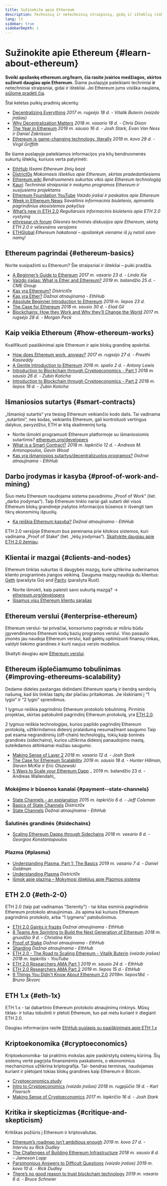 ```yaml
---
title: Sužinokite apie Ethereum
description: Techninių ir netechninių straipsnių, gidų ir išteklių rinkinys, skirtas išmokti apie Ethereum.
lang: lt
sidebar: true
sidebarDepth: 1
---
```


# Sužinokite apie Ethereum {#learn-about-ethereum}

**Sveiki apsilankę ethereum.org/learn, čia rasite įvairios medžiagos, skirtos sužinoti daugiau apie Ethereum.** Šiame puslapyje pateikiami techniniai **ir** netechniniai straipsniai, gidai ir ištekliai. Jei Ethereum jums visiška naujiena, [siūlome pradėti čia](/beginners/).

Štai keletas puikių pradinių akcentų:

- [Decentralizing Everything](https://www.youtube.com/watch?v=WSN5BaCzsbo&feature=youtu.be) _2017 m. rugsėjo 18 d. - Vitalik Buterin (vaizdo įrašas)_
- [Why Decentralization Matters](https://medium.com/s/story/why-decentralization-matters-5e3f79f7638e) _2018 m. vasario 18 d. - Chris Dixon_
- [The Year in Ethereum](https://medium.com/@jjmstark/the-year-in-ethereum-87a17d6f8276) _2019 m. sausio 16 d. - Josh Stark, Evan Van Ness ir Daniel Zakrisson_
- [Ethereum is game-changing technology, literally](https://medium.com/@virgilgr/ethereum-is-game-changing-technology-literally-d67e01a01cf8) _2019 m. kovo 29 d. - Virgil Griffith_

Be šiame puslapyje pateikiamos informacijos yra kitų bendruomenės sukurtų išteklių, kuriuos verta patyrinėti:

- [EthHub](https://docs.ethhub.io) _Išsami Ethereum žinių bazė_
- [District0x](https://education.district0x.io/general-topics/understanding-ethereum/) _Mokomasis išteklius apie Ethereum, skirtas pradedantiesiems_
- [Ethereum.wiki](https://eth.wiki) _Bendruomenės sukurtas vikis apie Ethereum technologiją_
- [Kauri](https://kauri.io) _Techniniai straipsniai ir mokymo programos Ethereum ir susijusiems projektams_
- [Ethereum Foundation YouTube](https://www.youtube.com/channel/UCNOfzGXD_C9YMYmnefmPH0g) _Vaizdo įrašai ir paskaitos apie Ethereum_
- [Week in Ethereum News](https://weekinethereumnews.com/) _Savaitinis informacinis biuletenis, apimantis pagrindinius ekosistemos pokyčius_
- [What’s new in ETH 2.0](https://eth2.news) _Reguliarusis informacinis biuletenis apie ETH 2.0 vystymą_
- [ethresear.ch forum](https://ethresear.ch/) _Gilesnės techninės diskusijos apie Ethereum, skirtą ETH 2.0 ir vėlesnėms versijoms_
- [ETHGlobal](https://ethglobal.co) _Ethereum hakatonai – apsilankyk viename iš jų netoli savo namų!_

## Ethereum pagrindai {#ethereum-basics}

Norite susipažinti su Ethereum? Šie straipsniai ir ištekliai – puiki pradžia.

- [A Beginner’s Guide to Ethereum](https://blog.coinbase.com/a-beginners-guide-to-ethereum-46dd486ceecf) _2017 m. vasario 23 d. - Linda Xie_
- [Vaizdo įrašas: What is Ether and Ethereum?](https://www.youtube.com/watch?v=fjnovGRQrRE) _2019 m. balandžio 25 d. - CME Group_
- [Kas yra Ethereum?](https://education.district0x.io/general-topics/understanding-ethereum/what-is-ethereum/) _District0x_
- [Kas yra Ether?](https://docs.ethhub.io/ethereum-basics/what-is-ether/) _Dažnai atnaujinama - EthHub_
- [Absolute Beginner Introduction to Ethereum](https://www.mewtopia.com/absolute-beginners-guide/) _2019 m. liepos 23 d._
- [The Case for Ethereum](http://blog.eladgil.com/2018/01/the-case-for-ethereum.html) _2018 m. sausio 30 d. - Elad Gil_
- [Blockchains: How they Work and Why they’ll Change the World](https://spectrum.ieee.org/computing/networks/blockchains-how-they-work-and-why-theyll-change-the-world) _2017 m. rugsėjo 28 d. - Morgan Peck_

## Kaip veikia Ethereum {#how-ethereum-works}

Kvalifikuoti paaiškinimai apie Ethereum ir apie blokų grandinę apskritai.

- [How does Ethereum work, anyway?](https://medium.com/@preethikasireddy/how-does-ethereum-work-anyway-22d1df506369) _2017 m. rugsėjo 27 d. - Preethi Kasireddy_
- [A Gentle Introduction to Ethereum](https://bitsonblocks.net/2016/10/02/gentle-introduction-ethereum/) _2016 m. spalio 2 d. - Antony Lewis_
- [Introduction to Blockchain through Cryptoeconomics - Part 1](https://medium.com/blockchain-at-berkeley/introduction-to-blockchain-through-cryptoeconomics-part-1-bitcoin-369f245067f9) _2018 m. sausio 26 d. - Zubin Koticha_
- [Introduction to Blockchain through Cryptoeconomics - Part 2](https://medium.com/mechanism-labs/introduction-to-bitcoin-through-cryptoeconomics-part-2-proof-of-work-and-nakamoto-consensus-1252f6a6c012) _2018 m. liepos 19 d. - Zubin Koticha_

## Išmaniosios sutartys {#smart-contracts}

„Išmanioji sutartis“ yra tiesiog Ethereum veikiančio kodo dalis. Tai vadinama „sutartimi“, nes kodas, veikiantis Ethereum, gali kontroliuoti vertingus dalykus, pavyzdžiui, ETH ar kitą skaitmeninį turtą.

- Norite išmokti programuoti Ethereum platformoje su išmaniosiomis sutartimis? [ethereum.org/developers](/developers/)
- [What is a Smart Contract?](https://github.com/ethereumbook/ethereumbook/blob/develop/07smart-contracts-solidity.asciidoc#what-is-a-smart-contract) _2018 m. lapkričio 12 d. - Andreas M. Antonopoulos, Gavin Wood_
- [Kas yra išmaniosios sutartys/decentralizuotos programos?](https://docs.ethhub.io/ethereum-basics/what-is-ethereum/#what-are-smart-contracts-and-decentralized-applications) _Dažnai atnaujinama - EthHub_

## Darbo įrodymas ir kasyba {#proof-of-work-and-mining}

Šiuo metu Ethereum naudojama sistema pavadinimu „Proof of Work“ (liet. „darbo įrodymas“). Taip Ethereum tinklo nariai gali sutarti dėl visos Ethereum blokų grandinėje įrašytos informacijos būsenos ir išvengti tam tikrų ekonominių išpuolių.

- [Ką reiškia Ethereum kasyba?](https://docs.ethhub.io/using-ethereum/mining/) _Dažnai atnaujinama - EthHub_

ETH 2.0 versijoje Ethereum bus pereinama prie kitokios sistemos, kuri vadinama „Proof of Stake“ (liet. „lėšų įrodymas“). [Skaitykite daugiau apie ETH 2.0 žemiau](/#eth-2-0).

## Klientai ir mazgai {#clients-and-nodes}

Ethereum tinklas sukurtas iš daugybės mazgų, kurie užtikrina suderinamos kliento programinės įrangos veikimą. Dauguma mazgų naudoja du klientus: [Geth](https://geth.ethereum.org/) (parašyta Go) and [Parity](https://www.parity.io/ethereum/) (parašyta Rust).

- Norite išmokti, kaip paleisti savo sukurtą mazgą? → [ethereum.org/developers](/developers/#clients-running-your-own-node)
- [Išsamus visų Ethereum klientų sąrašas](https://github.com/ConsenSys/ethereum-developer-tools-list#ethereum-clients)

## Ethereum verslui {#enterprise-ethereum}

Ethereum verslui- tai privačiai, konsoriumo pagrindu ar mišriu būdu įgyvendinamos Ethereum kodų bazių programos verslui. Viso pasaulio įmonės jau naudoja Ethereum verslui, kad galėtų optimizuoti finansų rinkas, valdyti tiekimo grandines ir kurti naujus verslo modelius.

Skaityti daugiau apie [Ethereum verslui](/enterprise).

## Ethereum išplečiamumo tobulinimas {#improving-ethereums-scalability}

Dedame dideles pastangas didindami Ethereum spartą ir bendrą sandorių našumą, kad šis tinklas taptų dar plačiau pritaikomas. Jie išskiriami į “1 lygio” ir “2 lygio” sprendimus.

1 lygmuo reiškia pagrindinio Ethereum protokolo tobulinimą. Pirminis projektas, skirtas patobulinti pagrindinį Ethereum protokolą, yra [ETH 2.0](/#eth-2-0).

2 lygmuo reiškia technologijas, kurios papildo pagrindinį Ethereum protokolą, užtikrindamos didesnį pralaidumą nesumažinant saugumo Taip pat esama negrandininių (off-chain) technologijų, tokių kaip šoninės grandinės (sidechains), kurios užtikrina didesnį panaudojimo mastą, suteikdamos atitinkamai mažiau saugumo.

- [Making Sense of Layer 2](https://medium.com/l4-media/making-sense-of-ethereums-layer-2-scaling-solutions-state-channels-plasma-and-truebit-22cb40dcc2f4) _2018 m. vasario 12 d. - Josh Stark_
- [The Case for Ethereum Scalability](https://medium.com/connext/the-case-for-ethereum-scalability-d2a8035f880f) _2019 m. sausio 18 d. - Hunter Hillman, Steven McKie ir Eric Olszewski_
- [5 Ways to Scale your Ethereum Dapp](https://kauri.io/article/7ccaaa2fe7f344d5bf53807cb5c01530) _ 2019 m. balandžio 23 d. - Andreas Wallendahl_

### Mokėjimo ir būsenos kanalai {#payment--state-channels}

- [State Channels - an explanation](https://www.jeffcoleman.ca/state-channels/) _2015 m. lapkričio 6 d. - Jeff Coleman_
- [Basics of State Channels](https://education.district0x.io/general-topics/understanding-ethereum/basics-state-channels/) _District0x_
- [State Channels](https://docs.ethhub.io/ethereum-roadmap/layer-2-scaling/state-channels/) _Dažnai atnaujinama - EthHub_

### Šalutinės grandinės {#sidechains}

- [Scaling Ethereum Dapps through Sidechains](https://medium.com/loom-network/dappchains-scaling-ethereum-dapps-through-sidechains-f99e51fff447) _2018 m. vasario 8 d. - Georgios Konstantopoulos_

### Plazma {#plasma}

- [Understanding Plasma, Part 1: The Basics](https://www.theblockcrypto.com/2019/02/07/understanding-plasma-part-1-the-basics/) _2019 m. vasario 7 d. - Daniel Goldman_
- [Understanding Plasma](https://education.district0x.io/general-topics/understanding-ethereum/understanding-plasma/) _District0x_
- [Išmok apie plazmą – Mokymosi išteklius apie Plazmos sistemą](https://www.learnplasma.org/en/)

## ETH 2.0 {#eth-2-0}

ETH 2.0 (taip pat vadinamas “Serenity”) - tai kitas esminis pagrindinio Ethereum protokolo atnaujinimas. Jis apima kai kuriuos Ethereum pagrindinio protokolo, arba “1 lygmens” patobulinimus.

- [ETH 2.0 Gairės ir frazės](https://docs.ethhub.io/ethereum-roadmap/ethereum-2.0/eth-2.0-phases/) _Dažnai atnaujinama - EthHub_
- [8 Teams Are Sprinting to Build the Next Generation of Ethereum](https://www.coindesk.com/next-gen-buidlers-the-8-teams-working-on-ethereum-2-0) _2018 m. gruodžio 9 d. - Christine Kim_
- [Proof of Stake](https://docs.ethhub.io/ethereum-roadmap/ethereum-2.0/proof-of-stake/) _Dažnai atnaujinama - EthHub_
- [Sharding](https://docs.ethhub.io/ethereum-roadmap/ethereum-2.0/sharding/) _Dažnai atnaujinama - EthHub_
- [ETH 2.0 - The Road to Scaling Ethereum - Vitalik Buterin](https://youtu.be/kCVpDrlVesA) _(vaizdo įrašas) 2018 m. lapkritis - YouTube_
- [ETH 2.0 Researchers AMA Part 1](https://docs.ethhub.io/other/ethereum-2.0-ama/#part-1) _2019 m. sausio 24 d. - EthHub_
- [ETH 2.0 Researchers AMA Part 2](https://docs.ethhub.io/other/ethereum-2.0-ama/#part-2) _2019 m. liepos 15 d.- EthHub_
- [9 Things You Didn't Know About Ethereum 2.0](https://our.status.im/9-things-you-didnt-know-about-ethereum-2-0/) _2019m. liepos18d. - Bruno Škvorc_

## ETH 1.x {#eth-1x}

ETH 1.x - tai dabartinio Ethereum protokolo atnaujinimų rinkinys. Mūsų tiklas- ir toliau tobulinti ir plėtoti Ethereum, tuo pat metu kuriant ir diegiant ETH 2.0.

Daugiau informacijos rasite [EthHub puslapis su paaiškinimais apie ETH 1.x](https://docs.ethhub.io/ethereum-roadmap/ethereum-1.x/)

## Kriptoekonomika {#cryptoeconomics}

Kriptoekonomika- tai praktinis mokslas apie paskirstytų sistemų kūrimą. Šių sistemų vertė pagrįsta finansinėmis paskatomis, o ekonominius mechanizmus užtikrina kriptografija. Tai- bendras terminas, naudojamas kuriant ir plėtojant tokias blokų grandines kaip Ethereum ir Bitcoin.

- [Cryptoeconomics.study](https://cryptoeconomics.study/)
- [Intro to Cryptoeconomics](https://www.youtube.com/watch?v=F0FCI8GxO5I) _(vaizdo įrašas) 2018 m. rugpjūčio 19 d. - Karl Floersch_
- [Making Sense of Cryptoeconomics](https://medium.com/l4-media/making-sense-of-cryptoeconomics-5edea77e4e8d) _2017 m. lapkričio 16 d. - Josh Stark_

## Kritika ir skepticizmas {#critique-and-skepticism}

Kritiškas požiūris į Ethereum ir kriptovaliutas.

- [Ethereum’s roadmap isn’t ambitious enough](https://decryptmedia.com/6136/vulcanize-rick-dudley-ethereum-roadmap-makerdao-polkadot) _2019 m. kovo 27 d. - Interviu su Rick Dudley_
- [The Challenges of Building Ethereum Infrastructure](https://medium.com/@lopp/the-challenges-of-building-ethereum-infrastructure-87e443e47a4b) _2018 m. sausio 8 d. - Jameson Lopp_
- [Parsimonious Answers to Difficult Questions](https://www.youtube.com/watch?v=GOkSg0BuSdw&feature=youtu.be) _(vaizdo įrašas) 2019 m. kovo 10 d. - Rick Dudley_
- [There’s no good reason to trust blockchain technology](https://www.wired.com/story/theres-no-good-reason-to-trust-blockchain-technology/) _2019 m. vasario 6 d. - Bruce Schneier_

